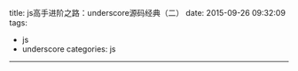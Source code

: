 title: js高手进阶之路：underscore源码经典（二）
date: 2015-09-26 09:32:09
tags:
- js
- underscore
categories: js
---


